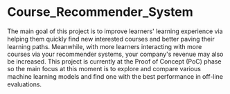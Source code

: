 # Course_Recommender_System
The main goal of this project is to improve learners' learning experience via helping them quickly ﬁnd new interested   courses and better paving their learning paths. Meanwhile, with more learners interacting with more courses via your  recommender systems, your company's revenue may also be increased.
This project is currently at the Proof of Concept (PoC) phase so the main focus at this moment is to explore and compare  various machine learning models and ﬁnd one with the best performance in off-line evaluations.
